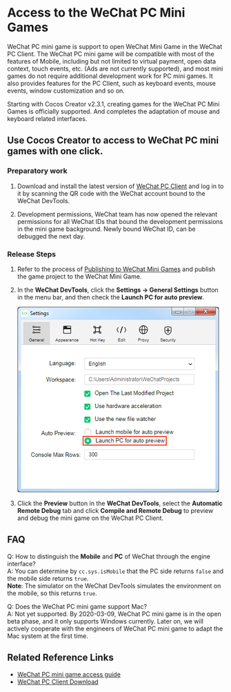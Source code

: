 # Access to the WeChat PC Mini Games

WeChat PC mini game is support to open WeChat Mini Game in the WeChat PC Client. The WeChat PC mini game will be compatible with most of the features of Mobile, including but not limited to virtual payment, open data context, touch events, etc. (Ads are not currently supported), and most mini games do not require additional development work for PC mini games. It also provides features for the PC Client, such as keyboard events, mouse events, window customization and so on.

Starting with Cocos Creator v2.3.1, creating games for the WeChat PC Mini Games is officially supported. And completes the adaptation of mouse and keyboard related interfaces.

## Use Cocos Creator to access to WeChat PC mini games with one click.

### Preparatory work

1. Download and install the latest version of [WeChat PC Client](https://developers.weixin.qq.com/community/minigame/article/doc/0002ce5cc94270784ef9a591c50013) and log in to it by scanning the QR code with the WeChat account bound to the WeChat DevTools.

2. Development permissions, WeChat team has now opened the relevant permissions for all WeChat IDs that bound the development permissions in the mini game background. Newly bound WeChat ID, can be debugged the next day.

### Release Steps

1. Refer to the process of [Publishing to WeChat Mini Games](./publish-wechatgame.md) and publish the game project to the WeChat Mini Game.

2. In the **WeChat DevTools**, click the **Settings -> General Settings** button in the menu bar, and then check the **Launch PC for auto preview**.

    ![](./publish-pc-wechatgame/wechat-devtool-preference.png)

3. Click the **Preview** button in the **WeChat DevTools**, select the **Automatic Remote Debug** tab and click **Compile and Remote Debug** to preview and debug the mini game on the WeChat PC Client.

## FAQ

Q: How to distinguish the **Mobile** and **PC** of WeChat through the engine interface?<br>
A: You can determine by `cc.sys.isMobile` that the PC side returns `false` and the mobile side returns `true`.<br>
**Note**: The simulator on the WeChat DevTools simulates the environment on the mobile, so this returns `true`.

Q: Does the WeChat PC mini game support Mac?<br>
A: Not yet supported. By 2020-03-09, WeChat PC mini game is in the open beta phase, and it only supports Windows currently. Later on, we will actively cooperate with the engineers of WeChat PC mini game to adapt the Mac system at the first time.

## Related Reference Links

- [WeChat PC mini game access guide](https://developers.weixin.qq.com/minigame/dev/guide/open-ability/pc-game.html)  
- [WeChat PC Client Download](https://developers.weixin.qq.com/community/minigame/article/doc/0002ce5cc94270784ef9a591c50013)
